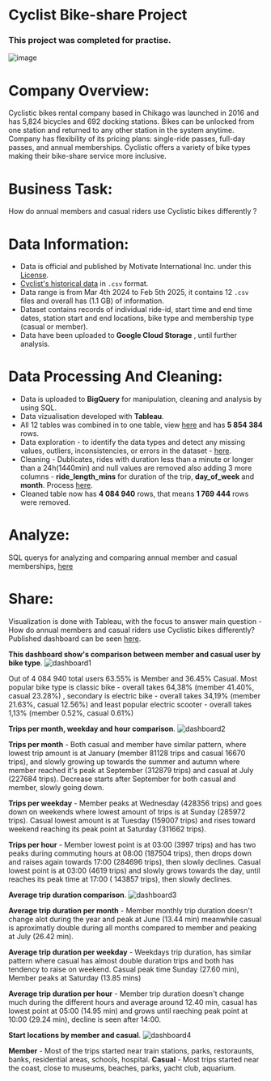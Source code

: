 # Cyclist Bike-share Project
### This project was completed for practise.
![image](https://miro.medium.com/v2/resize:fit:768/0*Udb72NivtDgfeetj.png)

# Company Overview:
Cyclistic bikes rental company based in Chikago was launched in 2016 and has 5,824  bicycles and 692 docking stations. Bikes can be unlocked from one station and returned to any other station in the
system anytime. Company has flexibility of its pricing plans: single-ride passes, full-day passes, and annual memberships. Cyclistic offers a variety of bike types making their bike-share service more inclusive.

# Business Task:
How do annual members and casual riders use Cyclistic bikes differently ?

# Data Information:

* Data is official and published by Motivate International Inc. under this [License](https://divvybikes.com/data-license-agreement).
* [Cyclist's historical data](https://divvy-tripdata.s3.amazonaws.com/index.html) in `.csv` format.
* Data range is from Mar 4th 2024 to Feb 5th 2025, it contains 12 `.csv` files and overall has (1.1 GB) of information.
* Dataset contains records of individual ride-id, start time and end time dates, station start and end locations, bike type and membership type (casual or member).
* Data have been uploaded to **Google Cloud Storage** , until further analysis.

# Data Processing And Cleaning:
* Data is uploaded to **BigQuery** for manipulation, cleaning and analysis by using SQL.
* Data vizualisation developed with **Tableau**.
* All 12 tables was combined in to one table, view [here](https://github.com/Aurimas-N/Cyclist-Bike-share-Analysis/blob/f2e546d9fddd832c3b12edb010a9e1cf7c257b0c/data_combining.sql) and has **5 854 384** rows.
* Data exploration - to identify the data types and detect any missing values, outliers, inconsistencies, or errors in the dataset - [here](https://github.com/Aurimas-N/Cyclist-Bike-share-Analysis/blob/4cbbd89066b61295bef09407de9d58886e90616a/data_exploration.sql).
* Cleaning - Dublicates, rides with duration less than a minute or longer than a 24h(1440min) and null values are removed also adding 3 more columns - **ride_length_mins** for duration of the trip, **day_of_week** and **month**. Process [here](https://github.com/Aurimas-N/Cyclist-Bike-share-Analysis/blob/4878652616e7a1d451aec11187f0fb815b4b0fe4/data_cleaning.sql).
* Cleaned table now has **4 084 940** rows, that means **1 769 444** rows were removed.

# Analyze:

SQL querys for analyzing and comparing annual member and casual memberships, [here](https://github.com/Aurimas-N/Cyclist-Bike-share-Analysis/blob/f7e49f0b269280f03d44226d8fac1c12923a3bd6/data_analysis.sql)

# Share:

Visualization is done with Tableau, with the focus to answer main question - How do annual members and casual riders use Cyclistic bikes differently? Published dashboard can be seen [here](https://public.tableau.com/app/profile/aurimas.naujalis/viz/CyclistBike-shareProject/oftotalrides).

**This dashboard show's comparison between member and casual user by bike type**.
![dashboard1](https://github.com/user-attachments/assets/b7e965fb-4c40-476c-ad57-1bbe31c6fa2b)


Out of 4 084 940 total users 63.55% is Member and 36.45% Casual. Most popular bike type is classic bike - overall takes 64,38% (member 41.40%, casual 23.28%) , secondary is electric bike - overall takes 34,19% (member 21.63%, casual 12.56%) and least popular electric scooter - overall takes 1,13% (member 0.52%, casual 0.61%)

**Trips per month, weekday and hour comparison**.
![dashboard2](https://github.com/user-attachments/assets/1b20e742-6c33-4a3b-9b18-b686ed77d839)


**Trips per month** - Both casual and member have similar pattern, where lowest trip amount is at January (member 81128 trips and casual 16670 trips), and slowly growing up towards the summer and autumn where member reached it's peak at September (312879 trips) and casual at July (227684 trips). Decrease starts after September for both casual and member, slowly going down.

**Trips per weekday** - Member peaks at Wednesday (428356 trips) and goes down on weekends where lowest amount of trips is at Sunday (285972 trips). Casual lowest amount is at Tuesday (159007 trips) and rises toward weekend reaching its peak point at Saturday (311662 trips).

**Trips per hour** - Member lowest point is at 03:00 (3997 trips) and has two peaks during commuting hours at 08:00 (187504 trips), then drops down and raises again towards 17:00 (284696 trips), then slowly declines. 
Casual lowest point is at 03:00 (4619 trips) and slowly grows towards the day, until reaches its peak time at 17:00 ( 143857 trips), then slowly declines.

**Average trip duration comparison**.
![dashboard3](https://github.com/user-attachments/assets/f562b739-8c4b-4835-b617-ba1cce78d7b1)


**Average trip duration per month** - Member monthly trip duration doesn't change alot during the year and peak at June (13.44 min) meanwhile casual is aproximatly double during all months compared to member and peaking at July (26.42 min).

**Average trip duration per weekday** - Weekdays trip duration, has similar pattern where casual has almost double duration trips and both has tendency to raise on weekend. Casual peak time Sunday (27.60 min), Member peaks at Saturday (13.85 mins)

**Average trip duration per hour** - Member trip duration doesn't change much during the different hours and average around 12.40 min, casual has lowest point at 05:00 (14.95 min) and grows until raeching peak point at 10:00 (29.24 min), decline is seen after 14:00.

**Start locations by member and casual**.
![dashboard4](https://github.com/user-attachments/assets/889f6be6-39d8-4ec6-b1e7-a1ed961c4b7c)

**Member** - Most of the trips started near train stations, parks, restoraunts, banks, residential areas, schools, hospital.
**Casual** - Most trips started near the coast, close to museums, beaches, parks, yacht club, aquarium.















